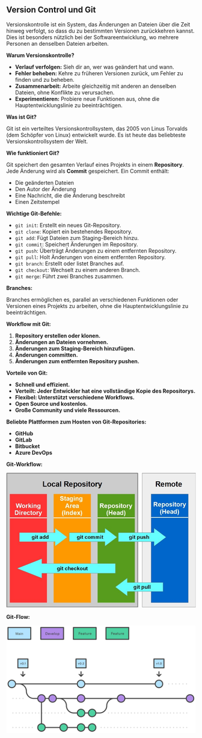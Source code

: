 ## Version Control und Git

Versionskontrolle ist ein System, das Änderungen an Dateien über die Zeit hinweg verfolgt, so dass du zu bestimmten Versionen zurückkehren kannst. Dies ist besonders nützlich bei der Softwareentwicklung, wo mehrere Personen an denselben Dateien arbeiten.

**Warum Versionskontrolle?**

* **Verlauf verfolgen:**  Sieh dir an, wer was geändert hat und wann.
* **Fehler beheben:** Kehre zu früheren Versionen zurück, um Fehler zu finden und zu beheben.
* **Zusammenarbeit:** Arbeite gleichzeitig mit anderen an denselben Dateien, ohne Konflikte zu verursachen.
* **Experimentieren:** Probiere neue Funktionen aus, ohne die Hauptentwicklungslinie zu beeinträchtigen.

**Was ist Git?**

Git ist ein verteiltes Versionskontrollsystem, das 2005 von Linus Torvalds (dem Schöpfer von Linux) entwickelt wurde. Es ist heute das beliebteste Versionskontrollsystem der Welt.

**Wie funktioniert Git?**

Git speichert den gesamten Verlauf eines Projekts in einem **Repository**. Jede Änderung wird als **Commit** gespeichert. Ein Commit enthält:

* Die geänderten Dateien
* Den Autor der Änderung
* Eine Nachricht, die die Änderung beschreibt
* Einen Zeitstempel

**Wichtige Git-Befehle:**

* `git init`: Erstellt ein neues Git-Repository.
* `git clone`: Kopiert ein bestehendes Repository.
* `git add`: Fügt Dateien zum Staging-Bereich hinzu.
* `git commit`: Speichert Änderungen im Repository.
* `git push`: Überträgt Änderungen zu einem entfernten Repository.
* `git pull`: Holt Änderungen von einem entfernten Repository.
* `git branch`: Erstellt oder listet Branches auf.
* `git checkout`: Wechselt zu einem anderen Branch.
* `git merge`: Führt zwei Branches zusammen.

**Branches:**

Branches ermöglichen es, parallel an verschiedenen Funktionen oder Versionen eines Projekts zu arbeiten, ohne die Hauptentwicklungslinie zu beeinträchtigen.

**Workflow mit Git:**

1. **Repository erstellen oder klonen.**
2. **Änderungen an Dateien vornehmen.**
3. **Änderungen zum Staging-Bereich hinzufügen.**
4. **Änderungen committen.**
5. **Änderungen zum entfernten Repository pushen.**

**Vorteile von Git:**

* **Schnell und effizient.**
* **Verteilt: Jeder Entwickler hat eine vollständige Kopie des Repositorys.**
* **Flexibel: Unterstützt verschiedene Workflows.**
* **Open Source und kostenlos.**
* **Große Community und viele Ressourcen.**

**Beliebte Plattformen zum Hosten von Git-Repositories:**
* **GitHub**
* **GitLab**
* **Bitbucket**
* **Azure DevOps**

**Git-Workflow:**

![alt text](git_workflow.jpeg)

**Git-Flow:**

![alt text](feature_branches.svg)